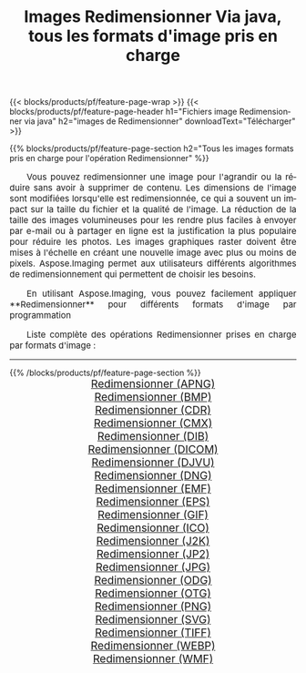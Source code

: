 ﻿---
title: Images Redimensionner Via java, tous les formats d'image pris en charge 
weight: 3920
url: /fr/java/resize/ 
lang: fr
langdirlevel: 2
locales: zh-hans,ja,it,ru,de,es,fr,nl,id,lt,pl,pt,vi,tr,ko,zh-hant,ar,hi,th,sv,cs,uk,he
description: En utilisant Aspose.Imaging, vous pouvez facilement Redimensionner images Via java
---

{{< blocks/products/pf/feature-page-wrap >}}
{{< blocks/products/pf/feature-page-header h1="Fichiers image Redimensionner via java" h2="images de Redimensionner" downloadText="Télécharger" >}}


{{% blocks/products/pf/feature-page-section  h2="Tous les images formats pris en charge pour l'opération Redimensionner" %}}
<p align="justify" style="text-indent:2em;font-size:15px;">
Vous pouvez redimensionner une image pour l'agrandir ou la réduire sans avoir à supprimer de contenu. Les dimensions de l'image sont modifiées lorsqu'elle est redimensionnée, ce qui a souvent un impact sur la taille du fichier et la qualité de l'image. La réduction de la taille des images volumineuses pour les rendre plus faciles à envoyer par e-mail ou à partager en ligne est la justification la plus populaire pour réduire les photos. Les images graphiques raster doivent être mises à l'échelle en créant une nouvelle image avec plus ou moins de pixels. Aspose.Imaging permet aux utilisateurs différents algorithmes de redimensionnement qui permettent de choisir les besoins.
</p>
<p align="justify" style="text-indent:2em;font-size:15px;">
En utilisant Aspose.Imaging, vous pouvez facilement appliquer **Redimensionner** pour différents formats d'image par programmation
</p>
<p align="justify" style="text-indent:2em;font-size:15px;">
Liste complète des opérations Redimensionner prises en charge par formats d'image :
</p>
<hr/>
{{% /blocks/products/pf/feature-page-section %}}
<div class="container-fluid productfamilypage bg-gray">
    <div class="convertypes bg-gray agp-content section">
        <div class="container">
		<div class="row other-converters" style="gap: 10px;font-size: 19px;text-align:center;">
		    <div class='col-md-2 other-converter remove-lp remove-rp'><a href="/imaging/fr/java/resize/apng/" style="padding:15px;">Redimensionner (APNG)</a></div><div class='col-md-2 other-converter remove-lp remove-rp'><a href="/imaging/fr/java/resize/bmp/" style="padding:15px;">Redimensionner (BMP)</a></div><div class='col-md-2 other-converter remove-lp remove-rp'><a href="/imaging/fr/java/resize/cdr/" style="padding:15px;">Redimensionner (CDR)</a></div><div class='col-md-2 other-converter remove-lp remove-rp'><a href="/imaging/fr/java/resize/cmx/" style="padding:15px;">Redimensionner (CMX)</a></div><div class='col-md-2 other-converter remove-lp remove-rp'><a href="/imaging/fr/java/resize/dib/" style="padding:15px;">Redimensionner (DIB)</a></div><div class='col-md-2 other-converter remove-lp remove-rp'><a href="/imaging/fr/java/resize/dicom/" style="padding:15px;">Redimensionner (DICOM)</a></div><div class='col-md-2 other-converter remove-lp remove-rp'><a href="/imaging/fr/java/resize/djvu/" style="padding:15px;">Redimensionner (DJVU)</a></div><div class='col-md-2 other-converter remove-lp remove-rp'><a href="/imaging/fr/java/resize/dng/" style="padding:15px;">Redimensionner (DNG)</a></div><div class='col-md-2 other-converter remove-lp remove-rp'><a href="/imaging/fr/java/resize/emf/" style="padding:15px;">Redimensionner (EMF)</a></div><div class='col-md-2 other-converter remove-lp remove-rp'><a href="/imaging/fr/java/resize/eps/" style="padding:15px;">Redimensionner (EPS)</a></div><div class='col-md-2 other-converter remove-lp remove-rp'><a href="/imaging/fr/java/resize/gif/" style="padding:15px;">Redimensionner (GIF)</a></div><div class='col-md-2 other-converter remove-lp remove-rp'><a href="/imaging/fr/java/resize/ico/" style="padding:15px;">Redimensionner (ICO)</a></div><div class='col-md-2 other-converter remove-lp remove-rp'><a href="/imaging/fr/java/resize/j2k/" style="padding:15px;">Redimensionner (J2K)</a></div><div class='col-md-2 other-converter remove-lp remove-rp'><a href="/imaging/fr/java/resize/jp2/" style="padding:15px;">Redimensionner (JP2)</a></div><div class='col-md-2 other-converter remove-lp remove-rp'><a href="/imaging/fr/java/resize/jpg/" style="padding:15px;">Redimensionner (JPG)</a></div><div class='col-md-2 other-converter remove-lp remove-rp'><a href="/imaging/fr/java/resize/odg/" style="padding:15px;">Redimensionner (ODG)</a></div><div class='col-md-2 other-converter remove-lp remove-rp'><a href="/imaging/fr/java/resize/otg/" style="padding:15px;">Redimensionner (OTG)</a></div><div class='col-md-2 other-converter remove-lp remove-rp'><a href="/imaging/fr/java/resize/png/" style="padding:15px;">Redimensionner (PNG)</a></div><div class='col-md-2 other-converter remove-lp remove-rp'><a href="/imaging/fr/java/resize/svg/" style="padding:15px;">Redimensionner (SVG)</a></div><div class='col-md-2 other-converter remove-lp remove-rp'><a href="/imaging/fr/java/resize/tiff/" style="padding:15px;">Redimensionner (TIFF)</a></div><div class='col-md-2 other-converter remove-lp remove-rp'><a href="/imaging/fr/java/resize/webp/" style="padding:15px;">Redimensionner (WEBP)</a></div><div class='col-md-2 other-converter remove-lp remove-rp'><a href="/imaging/fr/java/resize/wmf/" style="padding:15px;">Redimensionner (WMF)</a></div>
                </div>
        </div>
    </div>
</div>
<br/>
